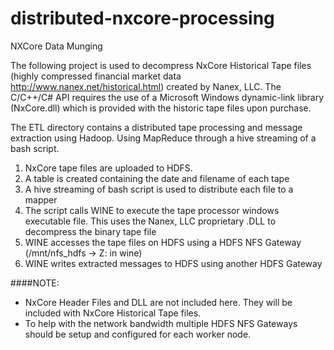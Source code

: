 # distributed-nxcore-processing
NXCore Data Munging

The following project is used to decompress NxCore Historical Tape files (highly compressed financial market data http://www.nanex.net/historical.html) created by Nanex, LLC. The C/C++/C# API requires the use of a Microsoft Windows dynamic-link library (NxCore.dll) which is provided with the historic tape files upon purchase.


The ETL directory contains a distributed tape processing and message extraction using Hadoop. Using MapReduce through a hive streaming of a bash script.

1.	NxCore tape files are uploaded to HDFS.
2.	A table is created containing the date and filename of each tape
3.	A hive streaming of bash script is used to distribute each file to a mapper
4.	The script calls WINE to execute the tape processor windows executable file. This uses the Nanex, LLC proprietary .DLL to decompress the binary tape file
5.	WINE accesses the tape files on HDFS using a HDFS NFS Gateway (/mnt/nfs_hdfs -> Z: in wine)
6.	WINE writes extracted messages to HDFS using another HDFS Gateway

####NOTE:
* NxCore Header Files and DLL are not included here. They will be included with NxCore Historical Tape files.
* To help with the network bandwidth multiple HDFS NFS Gateways should be setup and configured for each worker node.
